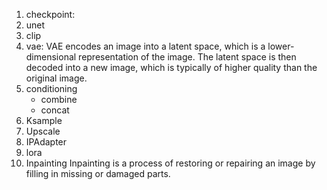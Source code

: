 1. checkpoint: 
3. unet  
4. clip
5. vae: VAE encodes an image into a latent space, which is a lower-dimensional representation of the image. The latent space is then decoded into a new image, which is typically of higher quality than the original image.
6. conditioning
     * combine
     * concat
7. Ksample
8. Upscale
9. IPAdapter
10. lora
11. Inpainting
Inpainting is a process of restoring or repairing an image by filling in missing or damaged parts. 
